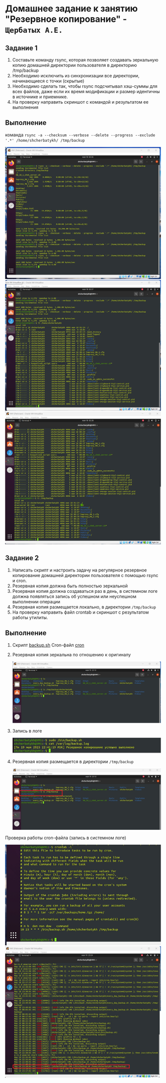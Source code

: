 # Домашнее задание к занятию "Резервное копирование" - `Щербатых А.Е.`

## Задание 1
1. Составьте команду rsync, которая позволяет создавать зеркальную копию домашней директории пользователя в директорию /tmp/backup
2. Необходимо исключить из синхронизации все директории, начинающиеся с точки (скрытые)
3. Необходимо сделать так, чтобы rsync подсчитывал хэш-суммы для всех файлов, даже если их время модификации и размер идентичны в источнике и приемнике.
4. На проверку направить скриншот с командой и результатом ее выполнения

## Выполнение
команда `rsync -a --checksum --verbose --delete --progress --exclude '.*' /home/shcherbatykh/ /tmp/backup`

 ![alt text](screenshots/picture_1_1.jpg)
 ![alt text](screenshots/picture_1_2.jpg)
 ![alt text](screenshots/picture_1_3.jpg)

## Задание 2
1. Написать скрипт и настроить задачу на регулярное резервное копирование домашней директории пользователя с помощью rsync и cron.
2. Резервная копия должна быть полностью зеркальной
3. Резервная копия должна создаваться раз в день, в системном логе должна появляться запись об успешном или неуспешном выполнении операции
4. Резервная копия размещается локально, в директории `/tmp/backup`
5. На проверку направить файл crontab и скриншот с результатом работы утилиты.

## Выполнение
1. Скрипт [backup.sh](files/backup.sh)
Cron-файл [cron](files/shcherbatykh)
2. Резервная копия зеркальна по отношению к оригиналу

   ![alt text](screenshots/picture_2_2.jpg)
3. Запись в логе

    ![alt text](screenshots/picture_2_1.jpg)
4. Резервная копия размещается в директории `/tmp/backup`

    ![alt text](screenshots/picture_2_3.jpg)

Проверка работы cron-файла (запись в системном логе)

![alt text](screenshots/picture_2_5.jpg)
 ![alt text](screenshots/picture_2_4.jpg)
